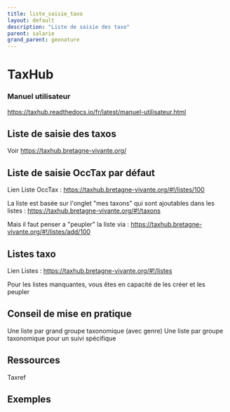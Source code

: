 ```yaml
---
title: liste_saisie_taxo
layout: default
description: "Liste de saisie des taxo"
parent: salarie
grand_parent: geonature
---
```


# TaxHub

### Manuel utilisateur
https://taxhub.readthedocs.io/fr/latest/manuel-utilisateur.html

## Liste de saisie des taxos
Voir https://taxhub.bretagne-vivante.org/

## Liste de saisie OccTax par défaut
Lien Liste OccTax :
https://taxhub.bretagne-vivante.org/#!/listes/100

La liste est basée sur l'onglet "mes taxons" qui sont ajoutables dans les listes :
https://taxhub.bretagne-vivante.org/#!/taxons

Mais il faut penser a "peupler" la liste via :
https://taxhub.bretagne-vivante.org/#!/listes/add/100

## Listes taxo
Lien Listes :
https://taxhub.bretagne-vivante.org/#!/listes 

Pour les listes manquantes, vous êtes en capacité de les créer et les peupler 

## Conseil de mise en pratique

Une liste par grand groupe taxonomique (avec genre)
Une liste par groupe taxonomique pour un suivi spécifique


## Ressources
Taxref


## Exemples

